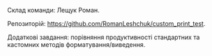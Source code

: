 Склад команди: Лещук Роман.

Репозиторій: https://github.com/RomanLeshchuk/custom_print_test.

Додаткові завдання: порівняння продуктивності стандартних та кастомних методів форматування/виведення.
